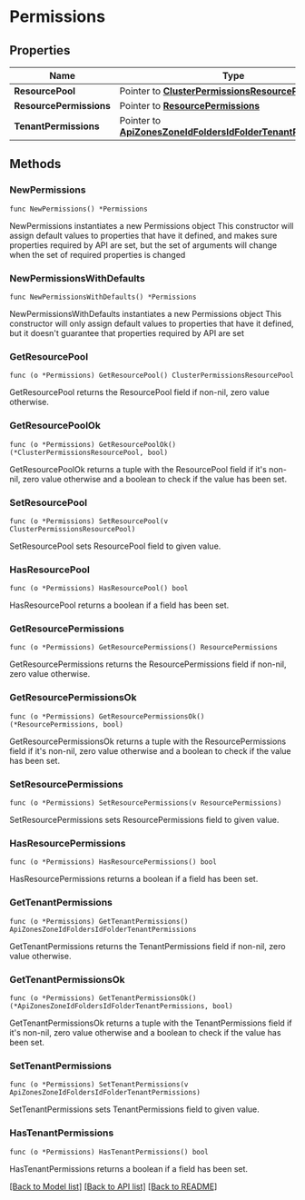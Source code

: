 # Permissions

## Properties

Name | Type | Description | Notes
------------ | ------------- | ------------- | -------------
**ResourcePool** | Pointer to [**ClusterPermissionsResourcePool**](cluster_permissions_resourcePool.md) |  | [optional] 
**ResourcePermissions** | Pointer to [**ResourcePermissions**](resourcePermissions.md) |  | [optional] 
**TenantPermissions** | Pointer to [**ApiZonesZoneIdFoldersIdFolderTenantPermissions**](_api_zones__zoneId__folders__id__folder_tenantPermissions.md) |  | [optional] 

## Methods

### NewPermissions

`func NewPermissions() *Permissions`

NewPermissions instantiates a new Permissions object
This constructor will assign default values to properties that have it defined,
and makes sure properties required by API are set, but the set of arguments
will change when the set of required properties is changed

### NewPermissionsWithDefaults

`func NewPermissionsWithDefaults() *Permissions`

NewPermissionsWithDefaults instantiates a new Permissions object
This constructor will only assign default values to properties that have it defined,
but it doesn't guarantee that properties required by API are set

### GetResourcePool

`func (o *Permissions) GetResourcePool() ClusterPermissionsResourcePool`

GetResourcePool returns the ResourcePool field if non-nil, zero value otherwise.

### GetResourcePoolOk

`func (o *Permissions) GetResourcePoolOk() (*ClusterPermissionsResourcePool, bool)`

GetResourcePoolOk returns a tuple with the ResourcePool field if it's non-nil, zero value otherwise
and a boolean to check if the value has been set.

### SetResourcePool

`func (o *Permissions) SetResourcePool(v ClusterPermissionsResourcePool)`

SetResourcePool sets ResourcePool field to given value.

### HasResourcePool

`func (o *Permissions) HasResourcePool() bool`

HasResourcePool returns a boolean if a field has been set.

### GetResourcePermissions

`func (o *Permissions) GetResourcePermissions() ResourcePermissions`

GetResourcePermissions returns the ResourcePermissions field if non-nil, zero value otherwise.

### GetResourcePermissionsOk

`func (o *Permissions) GetResourcePermissionsOk() (*ResourcePermissions, bool)`

GetResourcePermissionsOk returns a tuple with the ResourcePermissions field if it's non-nil, zero value otherwise
and a boolean to check if the value has been set.

### SetResourcePermissions

`func (o *Permissions) SetResourcePermissions(v ResourcePermissions)`

SetResourcePermissions sets ResourcePermissions field to given value.

### HasResourcePermissions

`func (o *Permissions) HasResourcePermissions() bool`

HasResourcePermissions returns a boolean if a field has been set.

### GetTenantPermissions

`func (o *Permissions) GetTenantPermissions() ApiZonesZoneIdFoldersIdFolderTenantPermissions`

GetTenantPermissions returns the TenantPermissions field if non-nil, zero value otherwise.

### GetTenantPermissionsOk

`func (o *Permissions) GetTenantPermissionsOk() (*ApiZonesZoneIdFoldersIdFolderTenantPermissions, bool)`

GetTenantPermissionsOk returns a tuple with the TenantPermissions field if it's non-nil, zero value otherwise
and a boolean to check if the value has been set.

### SetTenantPermissions

`func (o *Permissions) SetTenantPermissions(v ApiZonesZoneIdFoldersIdFolderTenantPermissions)`

SetTenantPermissions sets TenantPermissions field to given value.

### HasTenantPermissions

`func (o *Permissions) HasTenantPermissions() bool`

HasTenantPermissions returns a boolean if a field has been set.


[[Back to Model list]](../README.md#documentation-for-models) [[Back to API list]](../README.md#documentation-for-api-endpoints) [[Back to README]](../README.md)


